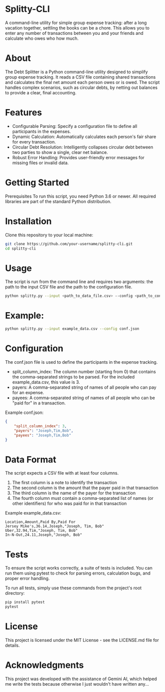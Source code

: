 # Splitty-CLI
A command-line utility for simple group expense tracking: after a long vacation together, settling the books can be a chore. This allows you to enter any number of transactions between you and your friends and calculate who owes who how much. 

# About
The Debt Splitter is a Python command-line utility designed to simplify group expense tracking. It reads a CSV file containing shared transactions and calculates the final net amount each person owes or is owed. The script handles complex scenarios, such as circular debts, by netting out balances to provide a clear, final accounting.

# Features
* Configurable Parsing: Specify a configuration file to define all participants in the expenses.
* Dynamic Calculation: Automatically calculates each person's fair share for every transaction.
* Circular Debt Resolution: Intelligently collapses circular debt between two parties to show a single, clear net balance.
* Robust Error Handling: Provides user-friendly error messages for missing files or invalid data.

# Getting Started
Prerequisites
To run this script, you need Python 3.6 or newer. All required libraries are part of the standard Python distribution.

# Installation
Clone this repository to your local machine:

```bash
git clone https://github.com/your-username/splitty-cli.git
cd splitty-cli
```

# Usage
The script is run from the command line and requires two arguments: the path to the input CSV file and the path to the configuration file.

```bash
python splitty.py --input <path_to_data_file.csv> --config <path_to_conf_file.json>
```

# Example:

```bash
python splitty.py --input example_data.csv --config conf.json
```

# Configuration
The conf.json file is used to define the participants in the expense tracking.

* split_column_index: The column number (starting from 0) that contains the comma-separated strings to be parsed. For the included example_data.csv, this value is 3.
* payers: A comma-separated string of names of all people who can pay for an expense.
* payees: A comma-separated string of names of all people who can be "paid for" in a transaction.

Example conf.json:

```JSON
{
	"split_column_index": 3,
	"payers": "Joseph,Tim,Bob",
	"payees": "Joseph,Tim,Bob"
}
```

# Data Format
The script expects a CSV file with at least four columns.
1. The first column is a note to identify the transaction
2. The second column is the amount that the payer paid in that transaction
3. The third column is the name of the payer for the transaction
4. The fourth column must contain a comma-separated list of names (or other identifiers) for who was paid for in that transaction

Example example_data.csv:

```
Location,Amount,Paid By,Paid For
Jersey Mike's,36.14,Joseph,"Joseph, Tim, Bob"
Uber,32.94,Tim,"Joseph, Tim, Bob"
In-N-Out,24.11,Joseph,"Joseph, Bob"
```

# Tests
To ensure the script works correctly, a suite of tests is included. You can run them using pytest to check for parsing errors, calculation bugs, and proper error handling.

To run all tests, simply use these commands from the project's root directory:

```bash
pip install pytest
pytest
```

# License
This project is licensed under the MIT License - see the LICENSE.md file for details.

# Acknowledgments
This project was developed with the assistance of Gemini AI, which helped me write the tests because otherwise I just wouldn't have written any...
